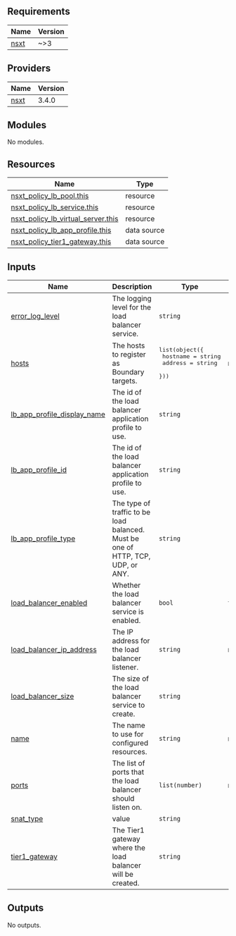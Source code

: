 <!-- BEGIN_TF_DOCS -->
## Requirements

| Name | Version |
|------|---------|
| <a name="requirement_nsxt"></a> [nsxt](#requirement\_nsxt) | ~>3 |

## Providers

| Name | Version |
|------|---------|
| <a name="provider_nsxt"></a> [nsxt](#provider\_nsxt) | 3.4.0 |

## Modules

No modules.

## Resources

| Name | Type |
|------|------|
| [nsxt_policy_lb_pool.this](https://registry.terraform.io/providers/vmware/nsxt/latest/docs/resources/policy_lb_pool) | resource |
| [nsxt_policy_lb_service.this](https://registry.terraform.io/providers/vmware/nsxt/latest/docs/resources/policy_lb_service) | resource |
| [nsxt_policy_lb_virtual_server.this](https://registry.terraform.io/providers/vmware/nsxt/latest/docs/resources/policy_lb_virtual_server) | resource |
| [nsxt_policy_lb_app_profile.this](https://registry.terraform.io/providers/vmware/nsxt/latest/docs/data-sources/policy_lb_app_profile) | data source |
| [nsxt_policy_tier1_gateway.this](https://registry.terraform.io/providers/vmware/nsxt/latest/docs/data-sources/policy_tier1_gateway) | data source |

## Inputs

| Name | Description | Type | Default | Required |
|------|-------------|------|---------|:--------:|
| <a name="input_error_log_level"></a> [error\_log\_level](#input\_error\_log\_level) | The logging level for the load balancer service. | `string` | `"ERROR"` | no |
| <a name="input_hosts"></a> [hosts](#input\_hosts) | The hosts to register as Boundary targets. | <pre>list(object({<br>    hostname = string<br>    address  = string<br>  }))</pre> | n/a | yes |
| <a name="input_lb_app_profile_display_name"></a> [lb\_app\_profile\_display\_name](#input\_lb\_app\_profile\_display\_name) | The id of the load balancer application profile to use. | `string` | `""` | no |
| <a name="input_lb_app_profile_id"></a> [lb\_app\_profile\_id](#input\_lb\_app\_profile\_id) | The id of the load balancer application profile to use. | `string` | `""` | no |
| <a name="input_lb_app_profile_type"></a> [lb\_app\_profile\_type](#input\_lb\_app\_profile\_type) | The type of traffic to be load balanced. Must be one of HTTP, TCP, UDP, or ANY. | `string` | `""` | no |
| <a name="input_load_balancer_enabled"></a> [load\_balancer\_enabled](#input\_load\_balancer\_enabled) | Whether the load balancer service is enabled. | `bool` | `true` | no |
| <a name="input_load_balancer_ip_address"></a> [load\_balancer\_ip\_address](#input\_load\_balancer\_ip\_address) | The IP address for the load balancer listener. | `string` | n/a | yes |
| <a name="input_load_balancer_size"></a> [load\_balancer\_size](#input\_load\_balancer\_size) | The size of the load balancer service to create. | `string` | `"SMALL"` | no |
| <a name="input_name"></a> [name](#input\_name) | The name to use for configured resources. | `string` | n/a | yes |
| <a name="input_ports"></a> [ports](#input\_ports) | The list of ports that the load balancer should listen on. | `list(number)` | n/a | yes |
| <a name="input_snat_type"></a> [snat\_type](#input\_snat\_type) | value | `string` | `"AUTOMAP"` | no |
| <a name="input_tier1_gateway"></a> [tier1\_gateway](#input\_tier1\_gateway) | The Tier1 gateway where the load balancer will be created. | `string` | `"Tier1"` | no |

## Outputs

No outputs.
<!-- END_TF_DOCS -->